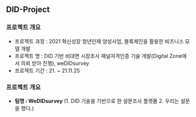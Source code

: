 ## DID-Project

### 프로젝트 개요

- 프로젝트 과정 : 2021 혁신성장 청년인재 양성사업, 블록체인을 활용한 비즈니스 모델 개발
- 프로젝트 명 : DID 기반 비대면 시장조사 패널자격인증 기술 개발(Digital Zone에서 의뢰 받아 진행), weDIDsurvey
- 프로젝트 기간 : 21. ~ 21.11.25

### 프로젝트 개요

- **팀명 : WeDIDsurvey** (1. DID 기술을 기반으로 한 설문조사 플랫폼 2. 우리는 설문을 했다.) 


